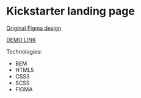 # Kickstarter landing page
[Original Figma design](https://www.figma.com/file/Ujp7bCFuvuJlkn8TSbQPSZ/%E2%84%9611-(kickstarter)?node-id=0%3A1)

[DEMO LINK](https://sasharudenko.github.io/Kickstarter-landing/)

Technologies:
- BEM
- HTML5
- CSS3
- SCSS
- FIGMA
